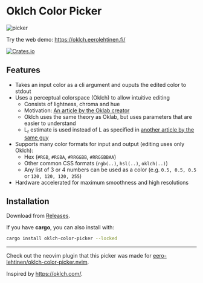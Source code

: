 # Oklch Color Picker

![picker](https://github.com/user-attachments/assets/e75bd890-2833-4c40-ab80-fee55ef21db3)

Try the web demo: https://oklch.eerolehtinen.fi/

[![Crates.io](https://img.shields.io/crates/v/oklch-color-picker)](https://crates.io/crates/oklch-color-picker)

## Features

- Takes an input color as a cli argument and ouputs the edited color to stdout
- Uses a perceptual colorspace (Oklch) to allow intuitive editing
  - Consists of lightness, chroma and hue
  - Motivation: [An article by the Oklab creator](https://bottosson.github.io/posts/oklab/)
  - Oklch uses the same theory as Oklab, but uses parameters that are easier to understand
  - L<sub>r</sub> estimate is used instead of L as specified in [another article by the same guy](https://bottosson.github.io/posts/colorpicker/#intermission---a-new-lightness-estimate-for-oklab)
- Supports many color formats for input and output (editing uses only Oklch):
  - Hex (`#RGB`, `#RGBA`, `#RRGGBB`, `#RRGGBBAA`)
  - Other common CSS formats (`rgb(..)`, `hsl(..)`, `oklch(..)`)
  - Any list of 3 or 4 numbers can be used as a color (e.g. `0.5, 0.5, 0.5` or `120, 120, 120, 255`)
- Hardware accelerated for maximum smoothness and high resolutions

## Installation

Download from [Releases](https://github.com/eero-lehtinen/oklch-color-picker/releases).

If you have **cargo**, you can also install with:

```sh
cargo install oklch-color-picker --locked
```

---

Check out the neovim plugin that this picker was made for [eero-lehtinen/oklch-color-picker.nvim](https://github.com/eero-lehtinen/oklch-color-picker.nvim).

Inspired by https://oklch.com/.
